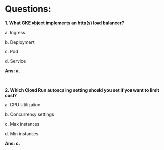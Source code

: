 # Questions:

**1. What GKE object implements an http(s) load balancer?**

a. Ingress

b. Deployment

c. Pod

d. Service

**Ans: a.**

<br/>

**2. Which Cloud Run autoscaling setting should you set if you want to limit cost?**

a. CPU Utilization

b. Concurrency settings

c. Max instances

d. Min instances

**Ans: c.**

<br/>
